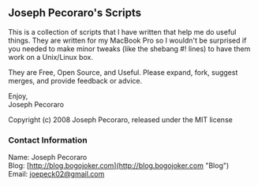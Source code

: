 Joseph Pecoraro's Scripts
-------------------------

This is a collection of scripts that I have written that help me do useful
things.  They are written for my MacBook Pro so I wouldn't be surprised if you
needed to make minor tweaks (like the shebang #! lines) to have them work on a
Unix/Linux box.

They are Free, Open Source, and Useful.  Please expand, fork, suggest merges,
and provide feedback or advice.

Enjoy,  
Joseph Pecoraro

Copyright (c) 2008 Joseph Pecoraro, released under the MIT license

### Contact Information
Name: Joseph Pecoraro  
Blog: [http://blog.bogojoker.com](http://blog.bogojoker.com "Blog")  
Email: [joepeck02@gmail.com](joepeck02@gmail.com "Email")

